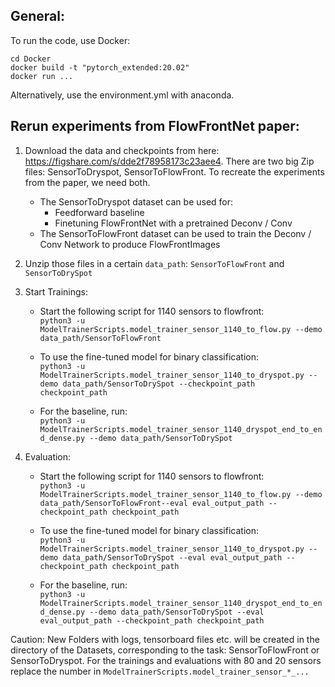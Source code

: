 ## General:
To run the code, use Docker:
```
cd Docker
docker build -t "pytorch_extended:20.02"
docker run ...
```
Alternatively, use the environment.yml with anaconda.

## Rerun experiments from FlowFrontNet paper:

1.  Download the data and checkpoints from here:
https://figshare.com/s/dde2f78958173c23aee4.
There are two big Zip files: SensorToDryspot, SensorToFlowFront.
To recreate the experiments from the paper, we need both.
    * The SensorToDryspot dataset can be used for:
        * Feedforward baseline
        * Finetuning FlowFrontNet with a pretrained Deconv / Conv 
    * The SensorToFlowFront dataset can be used to train the Deconv / Conv Network to produce FlowFrontImages

2. Unzip those files in a certain `data_path`: `SensorToFlowFront` and `SensorToDrySpot`

3. Start Trainings:
    * Start the following script for 1140 sensors to flowfront:\
    `python3 -u ModelTrainerScripts.model_trainer_sensor_1140_to_flow.py --demo data_path/SensorToFlowFront`

    * To use the fine-tuned model for binary classification:\
    `python3 -u ModelTrainerScripts.model_trainer_sensor_1140_to_dryspot.py --demo data_path/SensorToDrySpot --checkpoint_path checkpoint_path`

    * For the baseline, run:\
    `python3 -u ModelTrainerScripts.model_trainer_sensor_1140_dryspot_end_to_end_dense.py --demo data_path/SensorToDrySpot`

4. Evaluation:
    * Start the following script for 1140 sensors to flowfront:\
    `python3 -u ModelTrainerScripts.model_trainer_sensor_1140_to_flow.py --demo data_path/SensorToFlowFront--eval eval_output_path --checkpoint_path checkpoint_path`
    
    * To use the fine-tuned model for binary classification:\
    `python3 -u ModelTrainerScripts.model_trainer_sensor_1140_to_dryspot.py --demo data_path/SensorToDrySpot --eval eval_output_path --checkpoint_path checkpoint_path`
    
    * For the baseline, run:\
    `python3 -u ModelTrainerScripts.model_trainer_sensor_1140_dryspot_end_to_end_dense.py --demo data_path/SensorToDrySpot --eval eval_output_path --checkpoint_path checkpoint_path`

Caution: New Folders with logs, tensorboard files etc. will be created in the directory of the Datasets, corresponding to the task: SensorToFlowFront or SensorToDryspot.
For the trainings and evaluations with 80 and 20 sensors replace the number in `ModelTrainerScripts.model_trainer_sensor_*_...`

